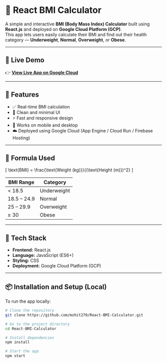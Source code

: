 # 🧮 React BMI Calculator

A simple and interactive **BMI (Body Mass Index) Calculator** built using **React.js** and deployed on **Google Cloud Platform (GCP)**.  
This app lets users easily calculate their BMI and find out their health category — **Underweight**, **Normal**, **Overweight**, or **Obese**.

---

## 🚀 Live Demo

👉 **[View Live App on Google Cloud](https://react-bmi-calculator.web.app)**

---

## 🧩 Features

- ✅ Real-time BMI calculation  
- 🎨 Clean and minimal UI  
- ⚡ Fast and responsive design  
- 📱 Works on mobile and desktop  
- ☁️ Deployed using Google Cloud (App Engine / Cloud Run / Firebase Hosting)

---

## 🧠 Formula Used

\[
\text{BMI} = \frac{\text{Weight (kg)}}{(\text{Height (m)})^2}
\]

| BMI Range | Category |
|------------|-----------|
| < 18.5 | Underweight |
| 18.5 – 24.9 | Normal |
| 25 – 29.9 | Overweight |
| ≥ 30 | Obese |

---

## 🧰 Tech Stack

- **Frontend:** React.js  
- **Language:** JavaScript (ES6+)  
- **Styling:** CSS  
- **Deployment:** Google Cloud Platform (GCP)

---

## 📦 Installation and Setup (Local)

To run the app locally:

```bash
# Clone the repository
git clone https://github.com/mohit270/React-BMI-Calculator.git

# Go to the project directory
cd React-BMI-Calculator

# Install dependencies
npm install

# Start the app
npm start
